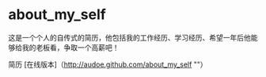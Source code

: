 about_my_self
=============

这是一个个人的自传式的简历，他包括我的工作经历、学习经历、希望一年后他能够给我的老板看，争取一个高薪吧！


简历 [在线版本]（http://audoe.github.com/about_my_self ""）
